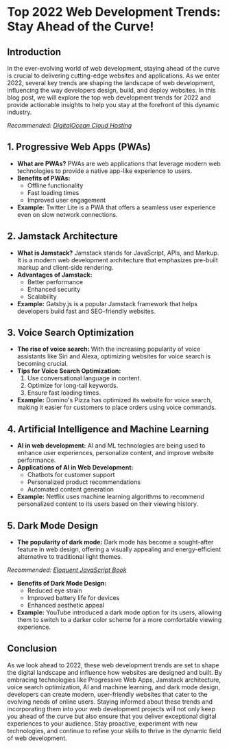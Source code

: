 # Top 2022 Web Development Trends: Stay Ahead of the Curve!

## Introduction

In the ever-evolving world of web development, staying ahead of the curve is crucial to delivering cutting-edge websites and applications. As we enter 2022, several key trends are shaping the landscape of web development, influencing the way developers design, build, and deploy websites. In this blog post, we will explore the top web development trends for 2022 and provide actionable insights to help you stay at the forefront of this dynamic industry.

*Recommended: <a href="https://digitalocean.com" target="_blank" rel="nofollow sponsored">DigitalOcean Cloud Hosting</a>*


## 1. **Progressive Web Apps (PWAs)**

- **What are PWAs?** PWAs are web applications that leverage modern web technologies to provide a native app-like experience to users.
- **Benefits of PWAs:**
    - Offline functionality
    - Fast loading times
    - Improved user engagement
- **Example:** Twitter Lite is a PWA that offers a seamless user experience even on slow network connections.

## 2. **Jamstack Architecture**

- **What is Jamstack?** Jamstack stands for JavaScript, APIs, and Markup. It is a modern web development architecture that emphasizes pre-built markup and client-side rendering.
- **Advantages of Jamstack:**
    - Better performance
    - Enhanced security
    - Scalability
- **Example:** Gatsby.js is a popular Jamstack framework that helps developers build fast and SEO-friendly websites.

## 3. **Voice Search Optimization**

- **The rise of voice search:** With the increasing popularity of voice assistants like Siri and Alexa, optimizing websites for voice search is becoming crucial.
- **Tips for Voice Search Optimization:**
    1. Use conversational language in content.
    2. Optimize for long-tail keywords.
    3. Ensure fast loading times.
- **Example:** Domino's Pizza has optimized its website for voice search, making it easier for customers to place orders using voice commands.

## 4. **Artificial Intelligence and Machine Learning**

- **AI in web development:** AI and ML technologies are being used to enhance user experiences, personalize content, and improve website performance.
- **Applications of AI in Web Development:**
    - Chatbots for customer support
    - Personalized product recommendations
    - Automated content generation
- **Example:** Netflix uses machine learning algorithms to recommend personalized content to its users based on their viewing history.

## 5. **Dark Mode Design**

- **The popularity of dark mode:** Dark mode has become a sought-after feature in web design, offering a visually appealing and energy-efficient alternative to traditional light themes.

*Recommended: <a href="https://amazon.com/dp/B07C3KLQWX?tag=aiblogcontent-20" target="_blank" rel="nofollow sponsored">Eloquent JavaScript Book</a>*

- **Benefits of Dark Mode Design:**
    - Reduced eye strain
    - Improved battery life for devices
    - Enhanced aesthetic appeal
- **Example:** YouTube introduced a dark mode option for its users, allowing them to switch to a darker color scheme for a more comfortable viewing experience.

## Conclusion

As we look ahead to 2022, these web development trends are set to shape the digital landscape and influence how websites are designed and built. By embracing technologies like Progressive Web Apps, Jamstack architecture, voice search optimization, AI and machine learning, and dark mode design, developers can create modern, user-friendly websites that cater to the evolving needs of online users. Staying informed about these trends and incorporating them into your web development projects will not only keep you ahead of the curve but also ensure that you deliver exceptional digital experiences to your audience. Stay proactive, experiment with new technologies, and continue to refine your skills to thrive in the dynamic field of web development.